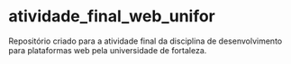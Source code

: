 # atividade_final_web_unifor
Repositório criado para a atividade final da disciplina de desenvolvimento para plataformas web pela universidade de fortaleza.
